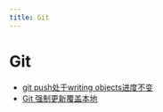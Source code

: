 ```yaml
---
title: Git
---
```

# Git

- [git push处于writing objects进度不变](/mdpress/posts/git/24367.md)    
- [Git 强制更新覆盖本地](/mdpress/posts/git/24766.md)    
